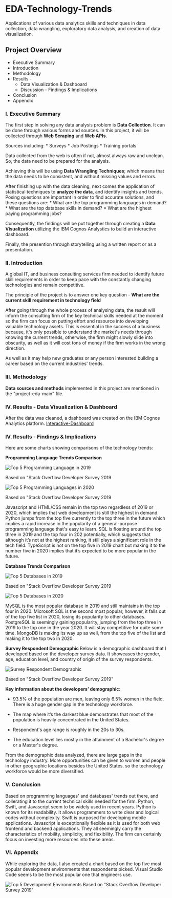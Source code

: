 # EDA-Technology-Trends
Applications of various data analytics skills and techniques in data collection, data wrangling, exploratory data analysis, and creation of data visualization.

## Project Overview

* Executive Summary
* Introduction
* Methodology
* Results - 
    * Data Visualization & Dashboard
    * Discussion - Findings & Implications
* Conclusion
* Appendix

### I. Executive Summary

The first step in solving any data analysis problem is <b>Data Collection</b>. It can be done through various forms and sources. In this project, it will be collected through <b>Web Scraping</b> and <b>Web APIs</b>.

Sources including:
    * Surveys
    * Job Postings
    * Training portals

Data collected from the web is often if not, almost always raw and unclean. So, the data need to be prepared for the analysis.

Achieving this will be using <b>Data Wrangling Techniques</b>; which means that the data needs to be consistent, and without missing values and errors.

After finishing up with the data cleaning, next comes the application of statistical techniques to <b>analyze the data</b>, and identify insights and trends. Posing questions are important in order to find accurate solutions, and these questions are:
    * What are the top programming languages in demand?
    * What are the top database skills in demand?
    * What are the highest paying programming jobs?

Consequently, the findings will be put together through creating a <b>Data Visualization</b> utilizing the IBM Cognos Analystics to build an interactive dashboard.

Finally, the presention through storytelling using a written report or as a presentation.

### II. Introduction

A global IT, and business consulting services firm needed to identify future skill requirements in order to keep pace with the constantly changing technologies and remain competitive.

The principle of the project is to answer one key question - <b> What are the current skill requirement in technology field</b>

After going through the whole process of analysing data, the result will inform the consulting firm of the key technical skills needed at the moment so the firm can focus on putting effort and resource into developing valuable technology assets. This is essential in the success of a business because, it's only possible to understand the market's needs through knowing the current trends, otherwise, the firm might slowly slide into obscurity, as well as it will cost tons of money if the firm works in the wrong direction.

As well as it may help new graduates or any person interested building a career based on the current industries' trends.

### III. Methodology

<b>Data sources and methods</b> implemented in this project are mentioned in the "project-eda-main" file.

### IV. Results - Data Visualization & Dashboard

After the data was cleaned, a dashboard was created on the IBM Cognos Analytics platform.
[Interactive-Dashboard](https://dataplatform.cloud.ibm.com/dashboards/af0fe02f-5a82-45d4-9467-e26384b25254/view/4332fc7722a062ca62f5b1e407cf7f047432745de1bb8a5286807b4906697197a86b1a96c82e1e5cd8450036a7ea12589c)

### IV. Results - Findings & Implications

Here are some charts showing comparisons of the technology trends:

<b> Programming Language Trends Comparison </b>

![Top 5 Programming Language in 2019](/graphs/top-5-programming-languages-2019.png)

Based on "Stack Overflow Developer Survey 2019

![Top 5 Programming Languages in 2020](/graphs/top-5-programming-languages-2020.png)

Based on "Stack Overflow Developer Survey 2019

Javascript and HTML/CSS remain in the top two regardless of 2019 or 2020, which implies that web development is still the highest in demand. Python jumps from the top five currently to the top three in the future which implies a rapid increase in the popularity of a general-purpose programming language that's easy to learn. SQL is floating around the top three in 2019 and the top four in 202 potentially, which suggests that although it’s not at the highest ranking, it still plays a significant role in the tech field. TypeScript is not on the top five in 2019 chart but making it to the number five in 2020 implies that it’s expected to be more popular in the future.

<b> Database Trends Comparison </b>

![Top 5 Databases in 2019](/graphs/top-5-database-2019.png)

Based on "Stack Overflow Developer Survey 2019

![Top 5 Databases in 2020](/graphs/top-5-database-2020.png)

MySQL is the most popular database in 2019 and still maintains in the top four in 2020. Microsoft SQL is the second most popular, however, it falls out of the top five list in 2020, losing its popularity to other databases. PostgreSQL is seemingly gaining popularity, jumping from the top three in 2019 to the top one in the year 2020. It will stay competitive for quite some time. MongoDB is making its way up as well, from the top five of the list and making it to the top two in 2020.

<b> Survey Respondent Demographic </b>
Below is a demographic dashboard that I developed based on the developer survey data. It showcases the gender, age, education level, and country of origin of the survey respondents.

![Survey Respondent Demographic](/graphs/Survey-Respondent-Demographic.png)

Based on "Stack Overflow Developer Survey 2019"

<b>Key information about the developers’ demographic:</b>

*   93.5% of the population are men, leaving only 6.5% women in the field. There is a huge gender gap in the technology workforce.

*   The map where it’s the darkest blue demonstrates that most of the population is heavily concentrated in the United States.

*   Respondent's age range is roughly in the 20s to 30s.

*   The education level lies mostly in the attainment of a  Bachelor's degree or a Master's degree.

From the demographic data analyzed, there are large gaps in the technology industry. More opportunities can be given to women and people in other geographic locations besides the United States. so the technology workforce would be more diversified.

### V. Conclusion

Based on programming languages' and databases' trends out there, and collerating it to the current technical skills needed for the firm. Python, Swift, and Javascript seem to be widely used in recent years. Python is known for its readability. It allows programmers to write clear and logical codes without complexity. Swift is purposed for developing mobile applications. Javascript is exceptionally flexible as it is used for both web frontend and backend applications. They all seemingly carry the characteristics of mobility, simplicity, and flexibility. The firm can certainly focus on investing more resources into these areas.

### VI. Appendix

While exploring the data, I also created a chart based on the top five most popular development environments that respondents picked. Visual Studio Code seems to be the most popular one that engineers use.

![Top 5 Development Environments](/graphs/top-5-dev-environment.png)
Based on "Stack Overflow Developer Survey 2019"
